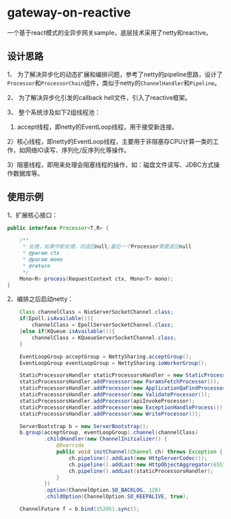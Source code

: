 # gateway-on-reactive

一个基于react模式的全异步网关sample，底层技术采用了netty和reactive。

## 设计思路

1、 为了解决异步化的动态扩展和编排问题，参考了netty的pipeline思路，设计了`Processor`和`ProcessorChain`组件，类似于netty的`ChannelHandler`和`Pipeline`。

2、 为了解决异步化引发的callback hell文件，引入了reactive框架。

3、 整个系统涉及如下2组线程池：

1)  accept线程，即netty的EventLoop线程，用于接受新连接。

2）核心线程，即netty的EventLoop线程，主要用于非阻塞存CPU计算一类的工作，如网络IO读写、序列化/反序列化等操作。

3）阻塞线程，即用来处理会阻塞线程的操作，如：磁盘文件读写、JDBC方式操作数据库等。

## 使用示例

1、扩展核心接口：

```java
public interface Processor<T,R> {

    /**
     * 处理，如果中断处理，则返回null;最后一个Processor需要返回null
     * @param ctx
     * @param mono
     * @return
     */
    Mono<R> process(RequestContext ctx, Mono<T> mono);
}
```

2、编排之后启动netty：

```java
    Class channelClass = NioServerSocketChannel.class;
    if(Epoll.isAvailable()){
        channelClass = EpollServerSocketChannel.class;
    }else if(KQueue.isAvailable()){
        channelClass = KQueueServerSocketChannel.class;
    }

    EventLoopGroup acceptGroup = NettySharing.acceptGroup();
    EventLoopGroup eventLoopGroup = NettySharing.ioWorkerGroup();

    StaticProcessorsHandler staticProcessorsHandler = new StaticProcessorsHandler();
    staticProcessorsHandler.addProcessor(new ParamsFetchProcessor());
    staticProcessorsHandler.addProcessor(new ApplicationQaFindProcessor(blockScheduler));
    staticProcessorsHandler.addProcessor(new ValidateProcessor());
    staticProcessorsHandler.addProcessor(apiInvokeProcessor);
    staticProcessorsHandler.addProcessor(new ExceptionHandleProcess());
    staticProcessorsHandler.addProcessor(new WriteProcessor());

    ServerBootstrap b = new ServerBootstrap();
    b.group(acceptGroup, eventLoopGroup).channel(channelClass)
            .childHandler(new ChannelInitializer() {
                @Override
                public void initChannel(Channel ch) throws Exception {
                    ch.pipeline().addLast(new HttpServerCodec());
                    ch.pipeline().addLast(new HttpObjectAggregator(65536,true));
                    ch.pipeline().addLast(staticProcessorsHandler);
                }
            })
            .option(ChannelOption.SO_BACKLOG, 128)
            .childOption(ChannelOption.SO_KEEPALIVE, true);

    ChannelFuture f = b.bind(15295).sync();
```